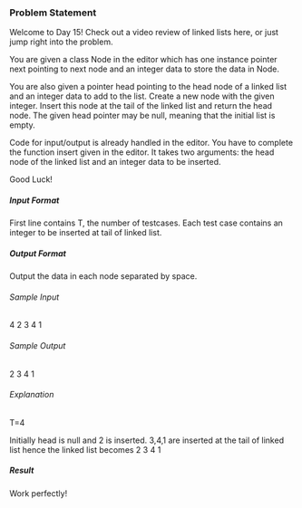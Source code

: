 <h3>Problem Statement</h3>

Welcome to Day 15! Check out a video review of linked lists here, or just jump right into the problem.

You are given a class Node in the editor which has one instance pointer next pointing to next node and an integer data to store the data in Node.

You are also given a pointer head pointing to the head node of a linked list and an integer data to add to the list. Create a new node with the given integer. Insert this node at the tail of the linked list and return the head node. The given head pointer may be null, meaning that the initial list is empty.

Code for input/output is already handled in the editor. You have to complete the function insert given in the editor. It takes two arguments: the head node of the linked list and an integer data to be inserted.

Good Luck!

<h5>Input Format</h5>

First line contains T, the number of testcases. Each test case contains an integer to be inserted at tail of linked list.

<h5>Output Format</h5>

Output the data in each node separated by space.

<h6>Sample Input</h6>

4
2
3
4
1

<h6>Sample Output</h6>

2 3 4 1

<h6>Explanation</h6>

T=4 

Initially head is null and 2 is inserted. 3,4,1 are inserted at the tail of linked list hence the linked list becomes 2 3 4 1

<h5>Result</h5>

Work perfectly!